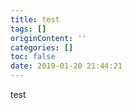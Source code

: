 ```yaml
---
title: test
tags: []
originContent: ''
categories: []
toc: false
date: 2019-01-20 21:44:21
---
```


test